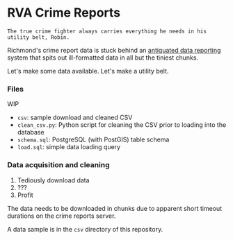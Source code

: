 # RVA Crime Reports

    The true crime fighter always carries everything he needs in his utility belt, Robin.

Richmond's crime report data is stuck behind an [antiquated data
reporting](http://eservices.ci.richmond.va.us/applications/crimeinfo/index.asp)
system that spits out ill-formatted data in all but the tiniest chunks.

Let's make some data available. Let's make a utility belt.

### Files

WIP

* `csv`: sample download and cleaned CSV
* `clean_csv.py`: Python script for cleaning the CSV prior to loading
  into the database
* `schema.sql`: PostgreSQL (with PostGIS) table schema
* `load.sql`: simple data loading query

### Data acquisition and cleaning

1. Tediously download data
2. ???
3. Profit

The data needs to be downloaded in chunks due to apparent short timeout
durations on the crime reports server.

A data sample is in the `csv` directory of this repository.
